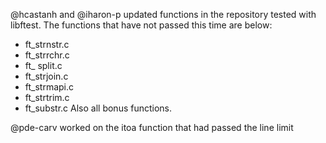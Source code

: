 @hcastanh and @iharon-p updated functions in the repository tested with libftest. The functions that have not passed this time are below:

- ft_strnstr.c
- ft_strrchr.c
- ft_ split.c
- ft_strjoin.c 
- ft_strmapi.c
- ft_strtrim.c
- ft_substr.c 
Also all bonus functions.

@pde-carv worked on the itoa function that had passed the line limit
